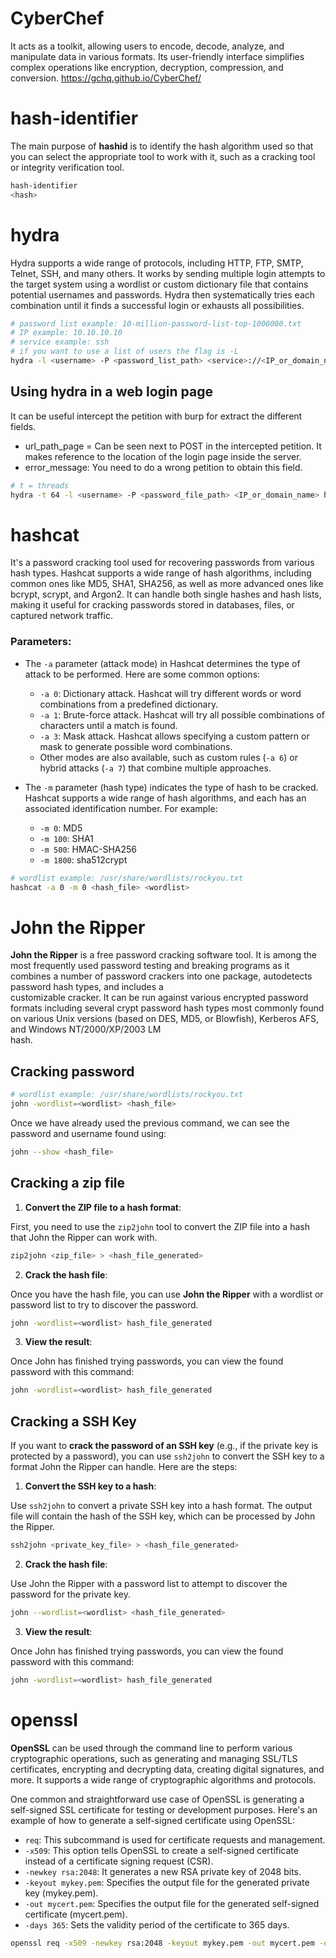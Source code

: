 # CyberChef
It acts as a toolkit, allowing users to encode, decode, analyze, and manipulate data in various formats. Its user-friendly interface simplifies complex operations like encryption, decryption, compression, and conversion.
https://gchq.github.io/CyberChef/

# hash-identifier
The main purpose of **hashid** is to identify the hash algorithm used so that you can select the appropriate tool to work with it, such as a cracking tool or integrity verification tool.
```bash
hash-identifier
<hash>
```

# hydra
Hydra supports a wide range of protocols, including HTTP, FTP, SMTP, Telnet, SSH, and many others. It works by sending multiple login attempts to the target system using a wordlist or custom dictionary file that contains potential usernames and passwords. Hydra then systematically tries each combination until it finds a successful login or exhausts all possibilities.
```bash
# password list example: 10-million-password-list-top-1000000.txt
# IP example: 10.10.10.10
# service example: ssh
# if you want to use a list of users the flag is -L
hydra -l <username> -P <password_list_path> <service>://<IP_or_domain_name> 
```

## Using hydra in a web login page
It can be useful intercept the petition with burp for extract the different fields. 
- url_path_page = Can be seen next to POST in the intercepted petition. It makes reference to the location of the login page inside the server.
- error_message: You need to do a wrong petition to obtain this field.
```bash
# t = threads
hydra -t 64 -l <username> -P <password_file_path> <IP_or_domain_name> http-post-form "<url_path_page>:username=<username>&password=^PASS^:<error_message>"
```
# hashcat
It's a password cracking tool used for recovering passwords from various hash types. Hashcat supports a wide range of hash algorithms, including common ones like MD5, SHA1, SHA256, as well as more advanced ones like bcrypt, scrypt, and Argon2. It can handle both single hashes and hash lists, making it useful for cracking passwords stored in databases, files, or captured network traffic.
### Parameters:
- The `-a` parameter (attack mode) in Hashcat determines the type of attack to be performed. Here are some common options:

	- `-a 0`: Dictionary attack. Hashcat will try different words or word combinations from a predefined dictionary.
	- `-a 1`: Brute-force attack. Hashcat will try all possible combinations of characters until a match is found.
	- `-a 3`: Mask attack. Hashcat allows specifying a custom pattern or mask to generate possible word combinations.
	- Other modes are also available, such as custom rules (`-a 6`) or hybrid attacks (`-a 7`) that combine multiple approaches.

- The `-m` parameter (hash type) indicates the type of hash to be cracked. Hashcat supports a wide range of hash algorithms, and each has an associated identification number. For example:

	- `-m 0`: MD5
	- `-m 100`: SHA1
	- `-m 500`: HMAC-SHA256
	- `-m 1800`: sha512crypt

```bash
# wordlist example: /usr/share/wordlists/rockyou.txt
hashcat -a 0 -m 0 <hash_file> <wordlist>
```

# John the Ripper
**John the Ripper** is a free password cracking software tool. It is among the  most frequently used password testing and breaking programs as it combines a number of  password crackers into one package, autodetects password hash types, and includes a  
customizable cracker. It can be run against various encrypted password formats  including several crypt password hash types most commonly found on various Unix  versions (based on DES, MD5, or Blowfish), Kerberos AFS, and Windows NT/2000/XP/2003 LM  
hash.


## Cracking password

```bash
# wordlist example: /usr/share/wordlists/rockyou.txt
john -wordlist=<wordlist> <hash_file>
```
Once we have already used the previous command, we can see the password and username found using:
```bash
john --show <hash_file>
```

## Cracking a zip file
1. **Convert the ZIP file to a hash format**:

First, you need to use the `zip2john` tool to convert the ZIP file into a hash that John the Ripper can work with.

```bash
zip2john <zip_file> > <hash_file_generated>
```

2. **Crack the hash file**:

Once you have the hash file, you can use **John the Ripper** with a wordlist or password list to try to discover the password.

```bash
john -wordlist=<wordlist> hash_file_generated
```

3. **View the result**:

Once John has finished trying passwords, you can view the found password with this command:

```bash
john -wordlist=<wordlist> hash_file_generated
```



## Cracking a SSH Key
If you want to **crack the password of an SSH key** (e.g., if the private key is protected by a password), you can use `ssh2john` to convert the SSH key to a format John the Ripper can handle. Here are the steps:

1. **Convert the SSH key to a hash**:

Use `ssh2john` to convert a private SSH key into a hash format. The output file will contain the hash of the SSH key, which can be processed by John the Ripper.

```bash
ssh2john <private_key_file> > <hash_file_generated>
```

2. **Crack the hash file**:

Use John the Ripper with a password list to attempt to discover the password for the private key.

```bash
john --wordlist=<wordlist> <hash_file_generated>
```

3. **View the result**:

Once John has finished trying passwords, you can view the found password with this command:

```bash
john -wordlist=<wordlist> hash_file_generated
```

# openssl
**OpenSSL** can be used through the command line to perform various cryptographic operations, such as generating and managing SSL/TLS certificates, encrypting and decrypting data, creating digital signatures, and more. It supports a wide range of cryptographic algorithms and protocols.

One common and straightforward use case of OpenSSL is generating a self-signed SSL certificate for testing or development purposes. Here's an example of how to generate a self-signed certificate using OpenSSL:

- `req`: This subcommand is used for certificate requests and management.
- `-x509`: This option tells OpenSSL to create a self-signed certificate instead of a certificate signing request (CSR).
- `-newkey rsa:2048`: It generates a new RSA private key of 2048 bits.
- `-keyout mykey.pem`: Specifies the output file for the generated private key (mykey.pem).
- `-out mycert.pem`: Specifies the output file for the generated self-signed certificate (mycert.pem).
- `-days 365`: Sets the validity period of the certificate to 365 days.
```bash
openssl req -x509 -newkey rsa:2048 -keyout mykey.pem -out mycert.pem -days 365
```

